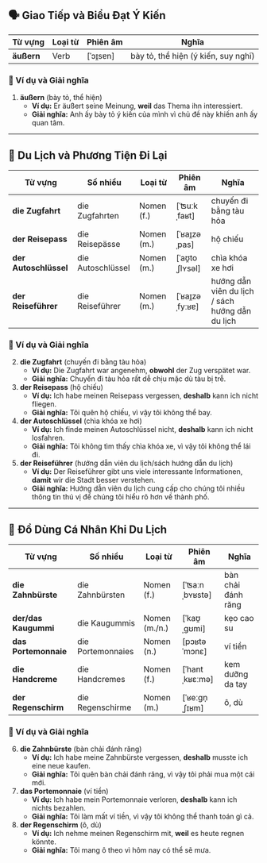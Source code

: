 ## **🗣️ Giao Tiếp và Biểu Đạt Ý Kiến**

|**Từ vựng**|**Loại từ**|**Phiên âm**|**Nghĩa**|
|---|---|---|---|
|**äußern**|Verb|[ˈɔɪ̯sɐn]|bày tỏ, thể hiện (ý kiến, suy nghĩ)|

### **📌 Ví dụ và Giải nghĩa**

1. **äußern** (bày tỏ, thể hiện)
    - **Ví dụ:** Er äußert seine Meinung, **weil** das Thema ihn interessiert.
    - **Giải nghĩa:** Anh ấy bày tỏ ý kiến của mình vì chủ đề này khiến anh ấy quan tâm.

---

## **🚆 Du Lịch và Phương Tiện Đi Lại**

|**Từ vựng**|**Số nhiều**|**Loại từ**|**Phiên âm**|**Nghĩa**|
|---|---|---|---|---|
|**die Zugfahrt**|die Zugfahrten|Nomen (f.)|[ˈʦuːkˌfaʁt]|chuyến đi bằng tàu hỏa|
|**der Reisepass**|die Reisepässe|Nomen (m.)|[ˈʁaɪ̯zəˌpas]|hộ chiếu|
|**der Autoschlüssel**|die Autoschlüssel|Nomen (m.)|[ˈaʊ̯toˌʃlʏsəl]|chìa khóa xe hơi|
|**der Reiseführer**|die Reiseführer|Nomen (m.)|[ˈʁaɪ̯zəˌfyːʁɐ]|hướng dẫn viên du lịch / sách hướng dẫn du lịch|

### **📌 Ví dụ và Giải nghĩa**

2. **die Zugfahrt** (chuyến đi bằng tàu hỏa)
    - **Ví dụ:** Die Zugfahrt war angenehm, **obwohl** der Zug verspätet war.
    - **Giải nghĩa:** Chuyến đi tàu hỏa rất dễ chịu mặc dù tàu bị trễ.
3. **der Reisepass** (hộ chiếu)
    - **Ví dụ:** Ich habe meinen Reisepass vergessen, **deshalb** kann ich nicht fliegen.
    - **Giải nghĩa:** Tôi quên hộ chiếu, vì vậy tôi không thể bay.
4. **der Autoschlüssel** (chìa khóa xe hơi)
    - **Ví dụ:** Ich finde meinen Autoschlüssel nicht, **deshalb** kann ich nicht losfahren.
    - **Giải nghĩa:** Tôi không tìm thấy chìa khóa xe, vì vậy tôi không thể lái đi.
5. **der Reiseführer** (hướng dẫn viên du lịch/sách hướng dẫn du lịch)
    - **Ví dụ:** Der Reiseführer gibt uns viele interessante Informationen, **damit** wir die Stadt besser verstehen.
    - **Giải nghĩa:** Hướng dẫn viên du lịch cung cấp cho chúng tôi nhiều thông tin thú vị để chúng tôi hiểu rõ hơn về thành phố.

---

## **🧳 Đồ Dùng Cá Nhân Khi Du Lịch**

|**Từ vựng**|**Số nhiều**|**Loại từ**|**Phiên âm**|**Nghĩa**|
|---|---|---|---|---|
|**die Zahnbürste**|die Zahnbürsten|Nomen (f.)|[ˈʦaːnˌbʏʁstə]|bàn chải đánh răng|
|**der/das Kaugummi**|die Kaugummis|Nomen (m./n.)|[ˈkaʊ̯ˌɡʊmi]|kẹo cao su|
|**das Portemonnaie**|die Portemonnaies|Nomen (n.)|[pɔʁtəˈmɔnɛ]|ví tiền|
|**die Handcreme**|die Handcremes|Nomen (f.)|[ˈhantˌkʁɛːmə]|kem dưỡng da tay|
|**der Regenschirm**|die Regenschirme|Nomen (m.)|[ˈʁeːɡn̩ˌʃɪʁm]|ô, dù|

### **📌 Ví dụ và Giải nghĩa**

6. **die Zahnbürste** (bàn chải đánh răng)
    - **Ví dụ:** Ich habe meine Zahnbürste vergessen, **deshalb** musste ich eine neue kaufen.
    - **Giải nghĩa:** Tôi quên bàn chải đánh răng, vì vậy tôi phải mua một cái mới.
7. **das Portemonnaie** (ví tiền)
    - **Ví dụ:** Ich habe mein Portemonnaie verloren, **deshalb** kann ich nichts bezahlen.
    - **Giải nghĩa:** Tôi làm mất ví tiền, vì vậy tôi không thể thanh toán gì cả.
8. **der Regenschirm** (ô, dù)
    - **Ví dụ:** Ich nehme meinen Regenschirm mit, **weil** es heute regnen könnte.
    - **Giải nghĩa:** Tôi mang ô theo vì hôm nay có thể sẽ mưa.